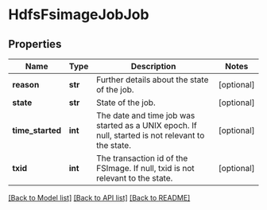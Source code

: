 # HdfsFsimageJobJob

## Properties
Name | Type | Description | Notes
------------ | ------------- | ------------- | -------------
**reason** | **str** | Further details about the state of the job. | [optional] 
**state** | **str** | State of the job. | [optional] 
**time_started** | **int** | The date and time job was started as a UNIX epoch. If null, started is not relevant to the state. | [optional] 
**txid** | **int** | The transaction id of the FSImage. If null, txid is not relevant to the state. | [optional] 

[[Back to Model list]](../README.md#documentation-for-models) [[Back to API list]](../README.md#documentation-for-api-endpoints) [[Back to README]](../README.md)


